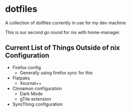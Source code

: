 # dotfiles

A collection of dotfiles currently in use for my dev machine

This is our second go round for nix with home-manager.

## Current List of Things Outside of nix Configuration

- Firefox config
  - Generally using firefox sync for this
- Flatpaks
  - Xournal++
- Cinnamon configuration
  - Dark Mode
  - gTile extension
- SyncThing configuration
